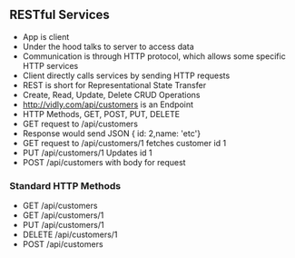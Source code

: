 ## RESTful Services

- App is client
- Under the hood talks to server to access data
- Communication is through HTTP protocol, which allows some specific HTTP services
- Client directly calls services by sending HTTP requests
- REST is short for Representational State Transfer
- Create, Read, Update, Delete CRUD Operations
- http://vidly.com/api/customers is an Endpoint
- HTTP Methods, GET, POST, PUT, DELETE
- GET request to /api/customers
- Response would send JSON { id: 2,name: 'etc'}
- GET request to /api/customers/1 fetches customer id 1
- PUT /api/customers/1 Updates id 1
- POST /api/customers with body for request

### Standard HTTP Methods
- GET /api/customers
- GET /api/customers/1
- PUT /api/customers/1
- DELETE /api/customers/1
- POST /api/customers